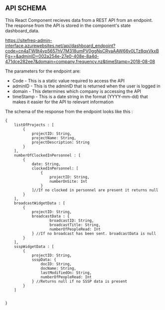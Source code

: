 ## API SCHEMA

This React Component recieves data from a REST API from an endpoint. The response from the API is stored in the component's state dashboard_data.

https://sitefreq-admin-interface.azurewebsites.net/api/dashboard_endpoint?code=cn4aTW8t4vp5657hV7M318umPV0ggNsCRyaAAW66v0LTz8qxVkxBFg==&adminID=002a254e-27e0-408e-8a4d-471dce282ee7&domain=company.frequency.nz&timeStamp=2018-08-08

The parameters for the endpoint are: 

* Code - This is a static value required to access the API
* adminID - This is the adminID that is returned when the user is logged in
* domain - This determines which company is accessing the API
* timeStamp - This is a date string in the format (YYYY-mm-dd) that makes it easier for the API to  relevant information

The schema of the response from the endpoint looks like this :

```
{
    listOfProjects : [
        {
            projectID: String,
            projectName: String,
            projectDescription: String
        }
    ],
    numberOfClockedInPersonnel : [
        {
            date: String,
            clockedInPersonnel: [
                {
                    projectID: String,
                    numberOnSite: Int
                }
            ]//If no clocked in personnel are present it returns null
        }
    ],
    broadcastWidgetData : [
        {
            projectID: String,
            broadcastData : {
                    broadcastID: String,
                    broadcastTitle: String,
                    numberOfPeopleRead: Int
            } //If no broadcast has been sent. broadcastData is null
        }
    ],
    ssspWidgetData : [
        {
            projectID: String,
            ssspData: {
                docID: String,
                docName: String,
                lastModifiedOn: String,
                numberOfPeopleRead: Int
            } //Returns null if no SSSP data is present
        }
    ]
    

}
```
